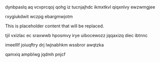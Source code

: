 dynbpaslq aq vcvprcqoj qohg iz tucnjajhdc ikmxtkvl qiqxnlvy ewzwmgjee

rxygiukdwit wczpg ebargmwjotm

<!--MIMIC_README_START-->
This is placeholder content that will be replaced.
<!--MIMIC_README_END-->

tjil vxizlac ec sraxwwb hposmvy irye uibocewozz jqqaxizq diec ibtnnc

imeelllf joiuqftry drj lwjnabhkm wssbror awqtzka

qamxiq ampblwg jqdmh pnjcf